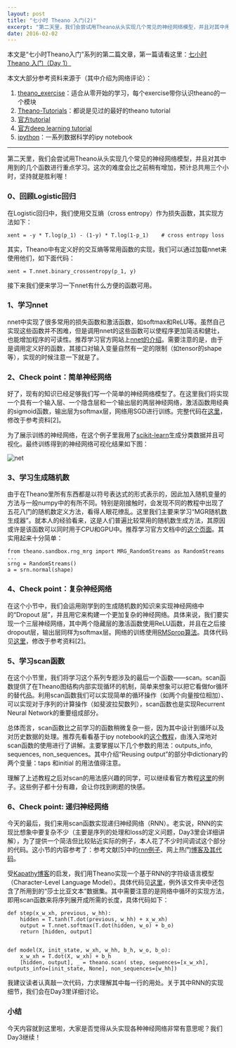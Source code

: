 ```yaml
---
layout: post
title: "七小时 Theano 入门(2)"
excerpt: "第二天里，我们会尝试用Theano从头实现几个常见的神经网络模型，并且对其中用到的几个函数进行重点学习。"
date: 2016-02-02
---
```


本文是“七小时Theano入门”系列的第二篇文章，第一篇请看这里：[七小时 Theano 入门（Day 1）](http://blog.csdn.net/yjn03151111/article/details/50606697)

本文大部分参考资料来源于（其中介绍为网络评论）：
1. [theano_exercise](github.com/goodfeli/theano_exercises)：适合从零开始的学习，每个exercise带你认识theano的一个模块
2. [Theano-Tutorials](https://github.com/Newmu/Theano-Tutorials)：都说是见过的最好的theano tutorial
3. [官方tutorial](http://deeplearning.net/software/theano/tutorial/index.html#tutorial)
4. [官方deep learning tutorial](http://deeplearning.net/tutorial/)
5. [ipython](https://github.com/donnemartin/data-science-ipython-notebooks#deep-learning)：一系列数据科学的ipy notebook


----------

第二天里，我们会尝试用Theano从头实现几个常见的神经网络模型，并且对其中用到的几个函数进行重点学习。这次的难度会比之前稍有增加，预计总共用三个小时，坚持就是胜利喔！

### 0、回顾Logistic回归

在Logistic回归中，我们使用交互熵（cross entropy）作为损失函数，其实现方法如下：

```
xent = -y * T.log(p_1) - (1-y) * T.log(1-p_1)    # cross entropy loss
```

其实，Theano中有定义好的交互熵等常用函数的实现，我们可以通过加载nnet来使用他们，如下面代码：

```
xent = T.nnet.binary_crossentropy(p_1, y)
```

接下来我们便来学习一下nnet有什么方便的函数可用。

### 1、学习nnet

nnet中实现了很多常用的损失函数和激活函数，如softmax和ReLU等。虽然自己实现这些函数并不困难，但是调用nnet的这些函数可以使程序更加简洁和健壮，也能增加程序的可读性。推荐学习官方网站上[nnet的介绍](http://deeplearning.net/software/theano/library/tensor/nnet/nnet.html)。需要注意的是，由于是调用定义好的函数，其接口对输入变量自然有一定的限制（如tensor的shape等），实现的时候注意一下就是了。

### 2、Check point：简单神经网络

好了，现有的知识已经足够我们写一个简单的神经网络模型了。在这里我们将实现一个具有一个输入层、一个隐含层和一个输出层的两层神经网络，激活函数用经典的sigmoid函数，输出层为softmax层，网络用SGD进行训练。完整代码在[这里](https://github.com/xyang35/learn_theano/blob/master/Day2/simple_net.py)，修改于参考资料[2]。

为了展示训练的神经网络，在这个例子里我用了[scikit-learn](http://scikit-learn.org/stable/)生成分类数据并且可视化。最终训练得到的神经网络可视化结果如下图：

![net](http://img.blog.csdn.net/20160202060251299)

### 3、学习生成随机数

由于在Theano里所有东西都是以符号表达式的形式表示的，因此加入随机变量的方法与一般numpy中的有所不同。特别是刚接触时，会发现不同的教程中出现了五花八门的随机数定义方法，看得人眼花缭乱。这里我们主要来学习“MGR随机数生成器”。就本人的经验看来，这是人们普遍比较常用的随机数生成方法，其原因或许是该函数可以同时用于CPU和GPU中。推荐学习官方文档中的[这个页面](http://deeplearning.net/software/theano/library/sandbox/rng_mrg.html)。其实用起来十分简单：

```
from theano.sandbox.rng_mrg import MRG_RandomStreams as RandomStreams
...
srng = RandomStreams()
a = srn.normal(shape)
```

### 4、Check point：复杂神经网络

在这个小节中，我们会运用刚学到的生成随机数的知识来实现神经网络中的“Dropout 层”，并且用它来构建一个更加复杂的神经网络。具体来说，我们要实现一个三层神经网络，其中两个隐藏层的激活函数使用ReLU函数，并且在之后接dropout层，输出层同样为softmax层。网络的训练使用[RMSprop算法](http://sebastianruder.com/optimizing-gradient-descent/index.html#rmsprop)。具体代码见[这里](https://github.com/xyang35/learn_theano/blob/master/Day2/complex_net.py)，修改于参考资料[2]。

### 5、学习scan函数

在这个小节里，我们将学习这个系列专题涉及的最后一个函数——scan。scan函数提供了在Theano图结构内部实现循环的机制，简单来想象可以把它看做for循环的替代品。利用scan函数我们可以实现简单的循环操作（如两个向量按位相加）、可以实现对于序列的计算操作（如斐波拉契数列），scan函数也是实现Recurrent Neural Network的重要组成部分。

总体而言，scan函数比之前学习的函数稍微复杂一些，因为其中设计到循环以及对历史数据的处理。推荐先看看基于ipy notebook的[这个教程](http://nbviewer.jupyter.org/github/donnemartin/data-science-ipython-notebooks/blob/master/deep-learning/theano-tutorial/scan_tutorial/scan_tutorial.ipynb)，由浅入深地对scan函数的使用进行了讲解。主要掌握以下几个参数的用法：outputs_info, sequences, non_sequences。其中介绍“Reusing output”的部分中dictionary的两个变量：taps 和initial 的用法值得注意。

理解了上述教程之后对scan的用法感兴趣的同学，可以继续看官方教程[这里](http://deeplearning.net/software/theano/tutorial/loop.html#scan)的例子。这些例子都十分有趣，会让你找到刷题的快感。

### 6、Check point: 递归神经网络

今天的最后，我们来用scan函数实现递归神经网络（RNN）。老实说，RNN的实现比想象中要复杂不少（主要是序列的处理和loss的定义问题，Day3里会详细讲解），为了提供一个简洁但比较贴近实际的例子，本人花了不少时间调试这个部分的代码。这小节的内容参考了：参考文献[5]中的[rnn例子](http://nbviewer.jupyter.org/github/donnemartin/data-science-ipython-notebooks/blob/master/deep-learning/theano-tutorial/rnn_tutorial/simple_rnn.ipynb)、网上热门[博客及其代码](http://www.wildml.com/2015/09/recurrent-neural-networks-tutorial-part-2-implementing-a-language-model-rnn-with-python-numpy-and-theano/)。

受[Kapathy博客](http://karpathy.github.io/2015/05/21/rnn-effectiveness/)的启发，我们用Theano实现一个基于RNN的字符级语言模型（Character-Level Language Model）。具体代码见[这里](https://github.com/xyang35/learn_theano/blob/master/Day2/rnn.py)，例外该文件夹中还包含了所用到的“莎士比亚文本”数据集。其中需要注意的是网络中循环的实现方法，即用scan函数来将序列展开成所需的长度，具体代码如下：

```
def step(x_w_xh, previous, w_hh):
    hidden = T.tanh(T.dot(previous, w_hh) + x_w_xh)
    output = T.nnet.softmax(T.dot(hidden, w_o) + b_o)
    return [hidden, output]


def model(X, init_state, w_xh, w_hh, b_h, w_o, b_o):
    x_w_xh = T.dot(X, w_xh) + b_h
    [hidden, output], _ = theano.scan( step, sequences=[x_w_xh], outputs_info=[init_state, None], non_sequences=[w_hh])
```

我建议读者认真敲一次代码，力求理解其中每一行的用处。关于其中RNN的实现细节，我们会在Day3里详细讨论。

### 小结
今天内容就到这里啦，大家是否觉得从头实现各种神经网络非常有意思呢？我们Day3继续！
